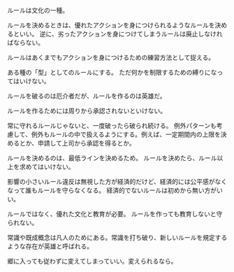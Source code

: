 ルールは文化の一種。

ルールを決めるときは、優れたアクションを身につけられるようなルールを決めるといい。
逆に、劣ったアクションを身につけてしまうルールは廃止しなければならない。

ルールはあくまでもアクションを身につけるための練習方法として捉える。

ある種の「型」としてのルールにする。
ただ何かを制限するための縛りになってはいけない。

ルールを破るのは厄介者だが、ルールを作るのは英雄だ。

ルールを作るためには周りから承認されないといけない。

常に守れるルールじゃないと、一度破ったら破られ続ける。
例外パターンも考慮して、例外もルールの中で扱えるようにする。例えば、一定期間内の上限を決めるとか、申請して上司から承認を得るとか。

ルールを決めるのは、最低ラインを決めるため。
ルールを決めたら、ルール以上を求めてはいけない。

影響の小さいルール違反は無視した方が経済的だけど、経済的には公平感がなくなって誰もルールを守らなくなる。
経済的でないルールは初めから無い方がいい。

ルールではなく、優れた文化と教育が必要。
ルールを作っても教育しないと守られない。

常識や既成概念は凡人のためにある。常識を打ち破り、新しいルールを規定するような存在が英雄と呼ばれる。

郷に入っても従わずに変えてしまっていい。変えられるなら。
